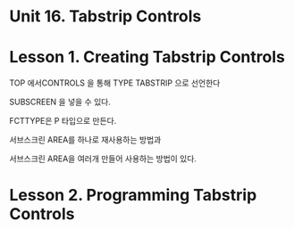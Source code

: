 # Unit 16. Tabstrip Controls



# Lesson 1. Creating Tabstrip Controls

TOP 에서CONTROLS 을 통해 TYPE TABSTRIP 으로 선언한다

SUBSCREEN 을 넣을 수 있다.

FCTTYPE은 P 타입으로 만든다.





서브스크린 AREA를 하나로 재사용하는 방법과

서브스크린 AREA을 여러개 만들어 사용하는 방법이 있다.







# Lesson 2. Programming Tabstrip Controls